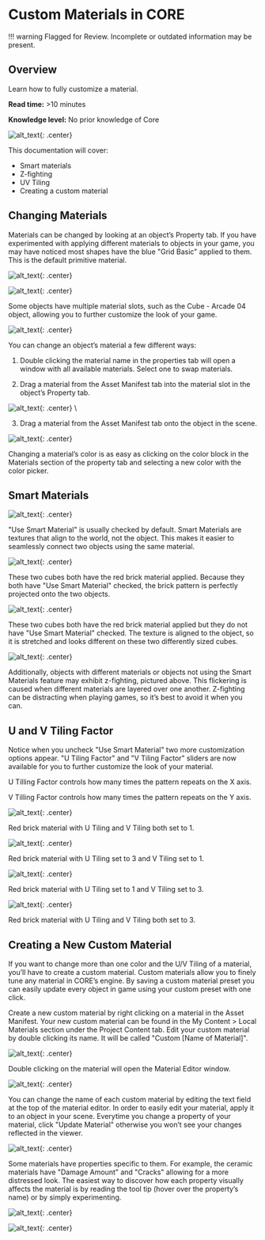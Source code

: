 # Custom Materials in CORE

!!! warning
    Flagged for Review.
    Incomplete or outdated information may be present.

## Overview

Learn how to fully customize a material.

**Read time:** >10 minutes

**Knowledge level:** No prior knowledge of Core

![alt_text](../../img/Materials/image19.png "image_tooltip"){: .center}

This documentation will cover:

-   Smart materials
-   Z-fighting
-   UV Tiling
-   Creating a custom material

## Changing Materials

Materials can be changed by looking at an object’s Property tab. If you have experimented with applying different materials to objects in your game, you may have noticed most shapes have the blue "Grid Basic" applied to them. This is the default primitive material.

![alt_text](../../img/Materials/image1.png "image_tooltip"){: .center}

![alt_text](../../img/Materials/image5.png "image_tooltip"){: .center}

Some objects have multiple material slots, such as the Cube - Arcade 04 object, allowing you to further customize the look of your game.

![alt_text](../../img/Materials/image13.png "image_tooltip"){: .center}

You can change an object’s material a few different ways:

1. Double clicking the material name in the properties tab will open a window with all available materials. Select one to swap materials.

2. Drag a material from the Asset Manifest tab into the material slot in the object’s Property tab.

![alt_text](../../img/Materials/image15.png "image_tooltip"){: .center}
\

3. Drag a material from the Asset Manifest tab onto the object in the scene.

![alt_text](../../img/Materials/image18.png "image_tooltip"){: .center}

Changing a material’s color is as easy as clicking on the color block in the Materials section of the property tab and selecting a new color with the color picker.

## Smart Materials

![alt_text](../../img/Materials/image16.png "image_tooltip"){: .center}

"Use Smart Material" is usually checked by default. Smart Materials are textures that align to the world, not the object. This makes it easier to seamlessly connect two objects using the same material.

![alt_text](../../img/Materials/image10.png "image_tooltip"){: .center}

These two cubes both have the red brick material applied. Because they both have "Use Smart Material" checked, the brick pattern is perfectly projected onto the two objects.

![alt_text](../../img/Materials/image11.png "image_tooltip"){: .center}

These two cubes both have the red brick material applied but they do not have "Use Smart Material" checked. The texture is aligned to the object, so it is stretched and looks different on these two differently sized cubes.

![alt_text](../../img/Materials/image14.gif "image_tooltip"){: .center}

Additionally, objects with different materials or objects not using the Smart Materials feature may exhibit z-fighting, pictured above. This flickering is caused when different materials are layered over one another. Z-fighting can be distracting when playing games, so it’s best to avoid it when you can.

## U and V Tiling Factor

Notice when you uncheck "Use Smart Material" two more customization options appear. "U Tiling Factor" and "V Tiling Factor" sliders are now available for you to further customize the look of your material.

U Tilling Factor controls how many times the pattern repeats on the X axis.

V Tilling Factor controls how many times the pattern repeats on the Y axis.

![alt_text](../../img/Materials/image7.png "image_tooltip"){: .center}

Red brick material with U Tiling and V Tiling both set to 1.

![alt_text](../../img/Materials/image8.png "image_tooltip"){: .center}

Red brick material with U Tiling set to 3 and V Tiling set to 1.

![alt_text](../../img/Materials/image3.png "image_tooltip"){: .center}

Red brick material with U Tiling set to 1 and V Tiling set to 3.

![alt_text](../../img/Materials/image12.png "image_tooltip"){: .center}

Red brick material with U Tiling and V Tiling both set to 3.

## Creating a New Custom Material

If you want to change more than one color and the U/V Tiling of a material, you’ll have to create a custom material. Custom materials allow you to finely tune any material in CORE’s engine. By saving a custom material preset you can easily update every object in game using your custom preset with one click.

Create a new custom material by right clicking on a material in the Asset Manifest. Your new custom material can be found in the My Content > Local Materials section under the Project Content tab. Edit your custom material by double clicking its name. It will be called "Custom [Name of Material]".

![alt_text](../../img/Materials/image17.png "image_tooltip"){: .center}

Double clicking on the material will open the Material Editor window.

![alt_text](../../img/Materials/image2.png "image_tooltip"){: .center}

You can change the name of each custom material by editing the text field at the top of the material editor. In order to easily edit your material, apply it to an object in your scene. Everytime you change a property of your material, click "Update Material" otherwise you won’t see your changes reflected in the viewer.

![alt_text](../../img/Materials/image9.png "image_tooltip"){: .center}

Some materials have properties specific to them. For example, the ceramic materials have "Damage Amount" and "Cracks" allowing for a more distressed look. The easiest way to discover how each property visually affects the material is by reading the tool tip (hover over the property’s name) or by simply experimenting.

![alt_text](../../img/Materials/image6.png "image_tooltip"){: .center}

![alt_text](../../img/Materials/image4.png "image_tooltip"){: .center}
